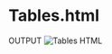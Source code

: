 # Tables.html
OUTPUT
![Tables HTML](https://user-images.githubusercontent.com/114283330/192156028-c870684a-943a-4bfa-a149-518d27b790bc.png)
